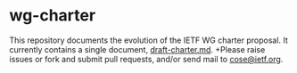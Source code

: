 # wg-charter

This repository documents the evolution of the IETF WG charter proposal.
It currently contains a single document, [draft-charter.md](https://github.com/cose-spec/wg-charter/blob/master/draft-charter.md).
+Please raise issues or fork and submit pull requests, and/or send mail to [cose@ietf.org](mailto:cose@ietf.org?Subject=Use%20Cases).
